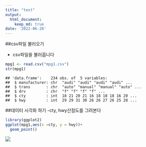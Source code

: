 ```yaml
---
title: "test"
output:
  html_document:
    keep_md: true
date: '2022-06-20'
---
```




##csv파일 불러오기
- csv파일을 불러옵니다

```r
mpg1 <- read.csv("mpg1.csv")
str(mpg1)
```

```
## 'data.frame':	234 obs. of  5 variables:
##  $ manufacturer: chr  "audi" "audi" "audi" "audi" ...
##  $ trans       : chr  "auto" "manual" "manual" "auto" ...
##  $ drv         : chr  "f" "f" "f" "f" ...
##  $ cty         : int  18 21 20 21 16 18 18 18 16 20 ...
##  $ hwy         : int  29 29 31 30 26 26 27 26 25 28 ...
```

##데이터 시각화 하기
-cty, hwy산점도를 그려본다

```r
library(ggplot2)
ggplot(mpg1,aes(x =cty, y = hwy))+
  geom_point()
```

![](/images/rmd_0620/unnamed-chunk-2-1.png)<!-- -->

